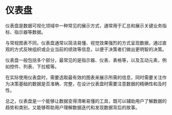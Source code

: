 # 仪表盘

仪表盘是数据可视化领域中一种常见的展示方式，通常用于汇总和展示关键业务指标、指示器等数据。

与常规图表不同，仪表盘通常以简洁易懂、视觉效果强烈的方式呈现数据，通过直观的方式反映组织或企业当前的绩效等信息，以便于决策者们做出更明智的决策。

仪表盘一般包括多个部分，最常见的是指示器、仪表、表格等，以及互动元素，例如控件、列表、下拉框等。

在实际使用仪表盘时，需要选取最有效的图表来展示所需的信息，同时需要关注作为决策基础的数据是否准确、完整，在设计仪表盘时需要注意数据的精确性和及时性。

总之，仪表盘是一个能够让数据变得清晰易懂的工具，既可以辅助用户了解数据的趋势和类别，又能够帮助用户理解数据迭代和发现数据背后的故事。